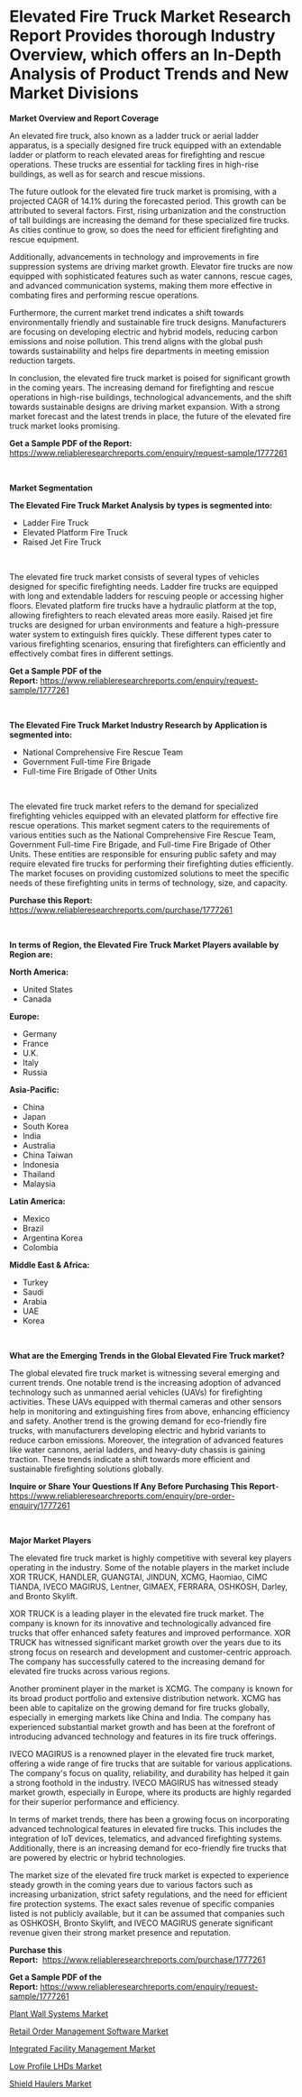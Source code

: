 <p><h1>Elevated Fire Truck Market Research Report Provides thorough Industry Overview, which offers an In-Depth Analysis of Product Trends and New Market Divisions</h1></p><p><strong>Market Overview and Report Coverage</strong></p>
<p><p>An elevated fire truck, also known as a ladder truck or aerial ladder apparatus, is a specially designed fire truck equipped with an extendable ladder or platform to reach elevated areas for firefighting and rescue operations. These trucks are essential for tackling fires in high-rise buildings, as well as for search and rescue missions.</p><p>The future outlook for the elevated fire truck market is promising, with a projected CAGR of 14.1% during the forecasted period. This growth can be attributed to several factors. First, rising urbanization and the construction of tall buildings are increasing the demand for these specialized fire trucks. As cities continue to grow, so does the need for efficient firefighting and rescue equipment.</p><p>Additionally, advancements in technology and improvements in fire suppression systems are driving market growth. Elevator fire trucks are now equipped with sophisticated features such as water cannons, rescue cages, and advanced communication systems, making them more effective in combating fires and performing rescue operations.</p><p>Furthermore, the current market trend indicates a shift towards environmentally friendly and sustainable fire truck designs. Manufacturers are focusing on developing electric and hybrid models, reducing carbon emissions and noise pollution. This trend aligns with the global push towards sustainability and helps fire departments in meeting emission reduction targets.</p><p>In conclusion, the elevated fire truck market is poised for significant growth in the coming years. The increasing demand for firefighting and rescue operations in high-rise buildings, technological advancements, and the shift towards sustainable designs are driving market expansion. With a strong market forecast and the latest trends in place, the future of the elevated fire truck market looks promising.</p></p>
<p><strong>Get a Sample PDF of the Report:</strong> <a href="https://www.reliableresearchreports.com/enquiry/request-sample/1777261">https://www.reliableresearchreports.com/enquiry/request-sample/1777261</a></p>
<p>&nbsp;</p>
<p><strong>Market Segmentation</strong></p>
<p><strong>The Elevated Fire Truck Market Analysis by types is segmented into:</strong></p>
<p><ul><li>Ladder Fire Truck</li><li>Elevated Platform Fire Truck</li><li>Raised Jet Fire Truck</li></ul></p>
<p>&nbsp;</p>
<p><p>The elevated fire truck market consists of several types of vehicles designed for specific firefighting needs. Ladder fire trucks are equipped with long and extendable ladders for rescuing people or accessing higher floors. Elevated platform fire trucks have a hydraulic platform at the top, allowing firefighters to reach elevated areas more easily. Raised jet fire trucks are designed for urban environments and feature a high-pressure water system to extinguish fires quickly. These different types cater to various firefighting scenarios, ensuring that firefighters can efficiently and effectively combat fires in different settings.</p></p>
<p><strong>Get a Sample PDF of the Report:</strong>&nbsp;<a href="https://www.reliableresearchreports.com/enquiry/request-sample/1777261">https://www.reliableresearchreports.com/enquiry/request-sample/1777261</a></p>
<p>&nbsp;</p>
<p><strong>The Elevated Fire Truck Market Industry Research by Application is segmented into:</strong></p>
<p><ul><li>National Comprehensive Fire Rescue Team</li><li>Government Full-time Fire Brigade</li><li>Full-time Fire Brigade of Other Units</li></ul></p>
<p>&nbsp;</p>
<p><p>The elevated fire truck market refers to the demand for specialized firefighting vehicles equipped with an elevated platform for effective fire rescue operations. This market segment caters to the requirements of various entities such as the National Comprehensive Fire Rescue Team, Government Full-time Fire Brigade, and Full-time Fire Brigade of Other Units. These entities are responsible for ensuring public safety and may require elevated fire trucks for performing their firefighting duties efficiently. The market focuses on providing customized solutions to meet the specific needs of these firefighting units in terms of technology, size, and capacity.</p></p>
<p><strong>Purchase this Report:</strong>&nbsp; <a href="https://www.reliableresearchreports.com/purchase/1777261">https://www.reliableresearchreports.com/purchase/1777261</a></p>
<p>&nbsp;</p>
<p><strong>In terms of Region, the Elevated Fire Truck Market Players available by Region are:</strong></p>
<p>
    <p> <strong> North America: </strong>
        <ul>
            <li>United States</li>
            <li>Canada</li>
        </ul>
        </p> 
    <p> <strong> Europe: </strong>
        <ul>
            <li>Germany</li>
            <li>France</li>
            <li>U.K.</li>
            <li>Italy</li>
            <li>Russia</li>
        </ul>
        </p> 
    <p> <strong> Asia-Pacific: </strong>
        <ul>
            <li>China</li>
            <li>Japan</li>
            <li>South Korea</li>
            <li>India</li>
            <li>Australia</li>
            <li>China Taiwan</li>
            <li>Indonesia</li>
            <li>Thailand</li>
            <li>Malaysia</li>
        </ul>
        </p> 
    <p> <strong> Latin America: </strong>
        <ul>
            <li>Mexico</li>
            <li>Brazil</li>
            <li>Argentina Korea</li>
            <li>Colombia</li>
        </ul>
        </p> 
    <p> <strong> Middle East & Africa: </strong>
        <ul>
            <li>Turkey</li>
            <li>Saudi</li>
            <li>Arabia</li>
            <li>UAE</li>
            <li>Korea</li>
        </ul>
    </p>
    </p>
<p>&nbsp;</p>
<p><strong>What are the Emerging Trends in the Global Elevated Fire Truck market?</strong></p>
<p><p>The global elevated fire truck market is witnessing several emerging and current trends. One notable trend is the increasing adoption of advanced technology such as unmanned aerial vehicles (UAVs) for firefighting activities. These UAVs equipped with thermal cameras and other sensors help in monitoring and extinguishing fires from above, enhancing efficiency and safety. Another trend is the growing demand for eco-friendly fire trucks, with manufacturers developing electric and hybrid variants to reduce carbon emissions. Moreover, the integration of advanced features like water cannons, aerial ladders, and heavy-duty chassis is gaining traction. These trends indicate a shift towards more efficient and sustainable firefighting solutions globally.</p></p>
<p><strong>Inquire or Share Your Questions If Any Before Purchasing This Report</strong>- <a href="https://www.reliableresearchreports.com/enquiry/pre-order-enquiry/1777261">https://www.reliableresearchreports.com/enquiry/pre-order-enquiry/1777261</a></p>
<p>&nbsp;</p>
<p><strong>Major Market Players</strong></p>
<p><p>The elevated fire truck market is highly competitive with several key players operating in the industry. Some of the notable players in the market include XOR TRUCK, HANDLER, GUANGTAI, JINDUN, XCMG, Haomiao, CIMC TIANDA, IVECO MAGIRUS, Lentner, GIMAEX, FERRARA, OSHKOSH, Darley, and Bronto Skylift.</p><p>XOR TRUCK is a leading player in the elevated fire truck market. The company is known for its innovative and technologically advanced fire trucks that offer enhanced safety features and improved performance. XOR TRUCK has witnessed significant market growth over the years due to its strong focus on research and development and customer-centric approach. The company has successfully catered to the increasing demand for elevated fire trucks across various regions.</p><p>Another prominent player in the market is XCMG. The company is known for its broad product portfolio and extensive distribution network. XCMG has been able to capitalize on the growing demand for fire trucks globally, especially in emerging markets like China and India. The company has experienced substantial market growth and has been at the forefront of introducing advanced technology and features in its fire truck offerings.</p><p>IVECO MAGIRUS is a renowned player in the elevated fire truck market, offering a wide range of fire trucks that are suitable for various applications. The company's focus on quality, reliability, and durability has helped it gain a strong foothold in the industry. IVECO MAGIRUS has witnessed steady market growth, especially in Europe, where its products are highly regarded for their superior performance and efficiency.</p><p>In terms of market trends, there has been a growing focus on incorporating advanced technological features in elevated fire trucks. This includes the integration of IoT devices, telematics, and advanced firefighting systems. Additionally, there is an increasing demand for eco-friendly fire trucks that are powered by electric or hybrid technologies.</p><p>The market size of the elevated fire truck market is expected to experience steady growth in the coming years due to various factors such as increasing urbanization, strict safety regulations, and the need for efficient fire protection systems. The exact sales revenue of specific companies listed is not publicly available, but it can be assumed that companies such as OSHKOSH, Bronto Skylift, and IVECO MAGIRUS generate significant revenue given their strong market presence and reputation.</p></p>
<p><strong>Purchase this Report:</strong>&nbsp;&nbsp;<a href="https://www.reliableresearchreports.com/purchase/1777261">https://www.reliableresearchreports.com/purchase/1777261</a></p>
<p></p>
<p><strong>Get a Sample PDF of the Report:</strong>&nbsp;<a href="https://www.reliableresearchreports.com/enquiry/request-sample/1777261">https://www.reliableresearchreports.com/enquiry/request-sample/1777261</a></p>
<p><p><a href="https://medium.com/p/e98d863e861d/edit">Plant Wall Systems Market</a></p><p><a href="https://medium.com/p/0fedd242ba80/edit">Retail Order Management Software Market</a></p><p><a href="https://medium.com/p/e6566f0e8a4a/edit">Integrated Facility Management Market</a></p><p><a href="https://github.com/grishafomin4852/Market-Research-Report-List-2/blob/main/low-profile-lhds-market.md">Low Profile LHDs Market</a></p><p><a href="https://github.com/abbypearson7765/Market-Research-Report-List-2/blob/main/shield-haulers-market.md">Shield Haulers Market</a></p></p>
